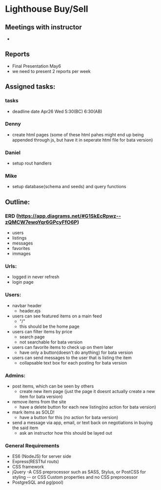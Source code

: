 # Lighthouse Buy/Sell

## Meetings with instructor
- 

## Reports
- Final Presentation May6 
- we need to present 2 reports per week

## Assigned tasks:
### tasks
- deadline date Apr26 Wed 5:30(BC) 6:30(AB)

### Denny
- create html pages (some of these html pahes might end up being appended through js, but have it in seperate html file for bata version)
### Daniel
- setup rout handlers

### Mike
- setup database(schema and seeds) and query functions

## Outline:

### ERD (https://app.diagrams.net/#G1SkEcRpwz--zQMCW7ewoYqr6GPcyFfO6P)
- users
- listings
- messages
- favorites
- immages

### Urls:
- logged in never refresh
- login page

### Users:
- navbar header 
    - header.ejs
- users can see featured items on a main feed 
    - "/"
    - this should be the home page 
- users can filter items by price
    - search page
    - not searchable for bata version
- users can favorite items to check up on them later
    - have only a button(doesn't do anything) for bata version 
- users can send messages to the user that is listing the item
    - collapsable text box for each posting for bata version

### Admins:
- post items, which can be seen by others
    - create new item page (just the page it doesnt actually create a new item for bata version)
- remove items from the site
    - have a delete button for each new listing(no action for bata version)
- mark items as SOLD!
    - have a button for this (no action for bata version)
- send a message via app, email, or text back on negotiations in buying the said item
    - ask an instructor how this should be layed out

### General Requirements
- ES6 (NodeJS) for server side
- Express(RESTful routs)
- CSS framework
- jQuery
-A CSS preprocessor such as SASS, Stylus, or PostCSS for styling -- or CSS Custom properties and no CSS preprocessor
- PostgreSQL and pg(pool)
